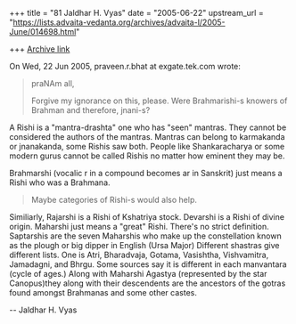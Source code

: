 +++
title = "81 Jaldhar H. Vyas"
date = "2005-06-22"
upstream_url = "https://lists.advaita-vedanta.org/archives/advaita-l/2005-June/014698.html"

+++
[Archive link](https://lists.advaita-vedanta.org/archives/advaita-l/2005-June/014698.html)

On Wed, 22 Jun 2005, praveen.r.bhat at exgate.tek.com wrote:

> praNAm all,
>
> Forgive my ignorance on this, please. Were Brahmarishi-s knowers of 
> Brahman and therefore, jnani-s?

A Rishi is a "mantra-drashta" one who has "seen" mantras.  They cannot be 
considered the authors of the mantras.  Mantras can belong to karmakanda 
or jnanakanda, some Rishis saw both.  People like Shankaracharya or some 
modern gurus cannot be called Rishis no matter how eminent they may be.

Brahmarshi (vocalic r in a compound becomes ar in Sanskrit) just means a 
Rishi who was a Brahmana.

>
> Maybe categories of Rishi-s would also help.
>

Similiarly, Rajarshi is a Rishi of Kshatriya stock.  Devarshi is a Rishi 
of divine origin.  Maharshi just means a "great" Rishi.  There's no strict 
definition.  Saptarshis are the seven Maharshis who make up the 
constellation known as the plough or big dipper in English (Ursa Major) 
Different shastras give different lists.  One is Atri, Bharadvaja, Gotama, 
Vasishtha, Vishvamitra, Jamadagni, and Bhrgu.  Some sources say it is 
different in each manvantara (cycle of ages.) Along with Maharshi Agastya 
(represented by the star Canopus)they along with their descendents are the 
ancestors of the gotras found amongst Brahmanas and some other castes.

-- 
Jaldhar H. Vyas <jaldhar at braincells.com>

